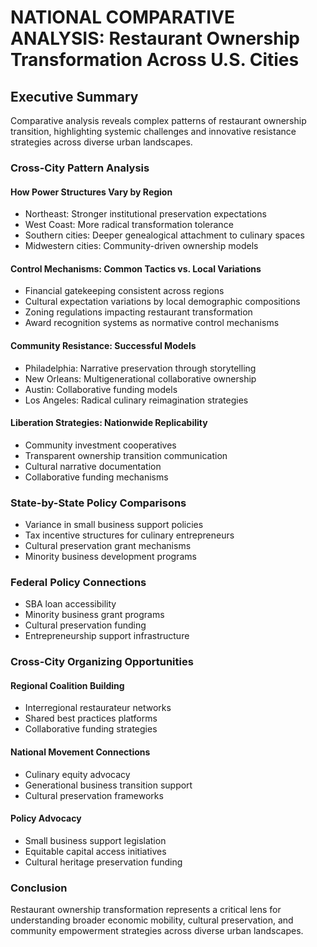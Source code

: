 # NATIONAL COMPARATIVE ANALYSIS: Restaurant Ownership Transformation Across U.S. Cities

## Executive Summary
Comparative analysis reveals complex patterns of restaurant ownership transition, highlighting systemic challenges and innovative resistance strategies across diverse urban landscapes.

### Cross-City Pattern Analysis

#### How Power Structures Vary by Region
- Northeast: Stronger institutional preservation expectations
- West Coast: More radical transformation tolerance
- Southern cities: Deeper genealogical attachment to culinary spaces
- Midwestern cities: Community-driven ownership models

#### Control Mechanisms: Common Tactics vs. Local Variations
- Financial gatekeeping consistent across regions
- Cultural expectation variations by local demographic compositions
- Zoning regulations impacting restaurant transformation
- Award recognition systems as normative control mechanisms

#### Community Resistance: Successful Models
- Philadelphia: Narrative preservation through storytelling
- New Orleans: Multigenerational collaborative ownership
- Austin: Collaborative funding models
- Los Angeles: Radical culinary reimagination strategies

#### Liberation Strategies: Nationwide Replicability
- Community investment cooperatives
- Transparent ownership transition communication
- Cultural narrative documentation
- Collaborative funding mechanisms

### State-by-State Policy Comparisons
- Variance in small business support policies
- Tax incentive structures for culinary entrepreneurs
- Cultural preservation grant mechanisms
- Minority business development programs

### Federal Policy Connections
- SBA loan accessibility
- Minority business grant programs
- Cultural preservation funding
- Entrepreneurship support infrastructure

### Cross-City Organizing Opportunities
#### Regional Coalition Building
- Interregional restaurateur networks
- Shared best practices platforms
- Collaborative funding strategies

#### National Movement Connections
- Culinary equity advocacy
- Generational business transition support
- Cultural preservation frameworks

#### Policy Advocacy
- Small business support legislation
- Equitable capital access initiatives
- Cultural heritage preservation funding

### Conclusion
Restaurant ownership transformation represents a critical lens for understanding broader economic mobility, cultural preservation, and community empowerment strategies across diverse urban landscapes.